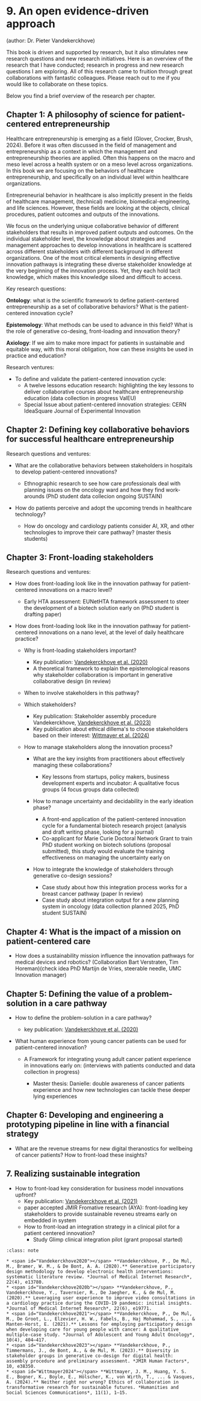 # 9. An open evidence-driven approach
(author: Dr. Pieter Vandekerckhove)

This book is driven and supported by research, but it also stimulates new research questions and new research initiatives. Here is an overview of the research that I have conducted; research in progress and new research questions I am exploring. All of this research came to fruition through great collaborations with fantastic colleagues. Please reach out to me if you would like to collaborate on these topics.

Below you find a brief overview of the research per chapter.

## Chapter 1: A philosophy of science for patient-centered entrepreneurship
Healthcare entrepreneurship is emerging as a field (Glover, Crocker, Brush, 2024). Before it was often discussed in the field of management and entrepreneurship as a context in which the management and entrepreneurship theories are applied. Often this happens on the macro and meso level across a health system or on a meso level across organizations. In this book we are focusing on the behaviors of healthcare entrepreneurship, and specifically on an individual level within healthcare organizations.

Entrepreneurial behavior in healthcare is also implicitly present in the fields of healthcare management, (technical) medicine, biomedical-engineering, and life sciences. However, these fields are looking at the objects, clinical procedures, patient outcomes and outputs of the innovations.

We focus on the underlying unique collaborative behavior of different stakeholders that results in improved patient outputs and outcomes. On the individual stakeholder level, the knowledge about strategies and management approaches to develop innovations in healthcare is scattered across different stakeholders with different background in different organizations. One of the most critical elements in designing effective innovation pathways is integrating these diverse stakeholder knowledge at the very beginning of the innovation process. Yet, they each hold tacit knowledge, which makes this knowledge siloed and difficult to access.

Key research questions: 

**Ontology**: what is the scientific framework to define patient-centered entrepreneurship as a set of collaborative behaviors? What is the patient-centered innovation cycle?

**Epistemology**: What methods can be used to advance in this field? What is the role of generative co-desing, front-loading and innovation theory?

**Axiology**: If we aim to make more impact for patients in sustainable and equitable way, with this moral obligation, how can these insights be used in practice and education?

Research ventures: 

* To define and validate the patient-centered innovation cycle:
    * A twelve lessons education research: highlighting the key lessons to deliver collaborative courses about healthcare entrepreneurship education (data collection in progress ValEU)
    * Special Issue about patient-centered innovation strategies: CERN IdeaSquare Journal of Experimental Innovation

## Chapter 2: Defining key collaborative behaviors for successful healthcare entrepreneurship

Research questions and ventures:
* What are the collaborative behaviors between stakeholders in hospitals to develop patient-centered innovations?
    * Ethnographic research to see how care professionals deal with planning issues on the oncology ward and how they find work-arounds (PhD student data collecion ongoing SUSTAIN) 

* How do patients perceive and adopt the upcoming trends in healthcare technology?
    * How do oncology and cardiology patients consider AI, XR, and other technologies to improve their care pathway? (master thesis students) 

## Chapter 3: Front-loading stakeholders

Research questions and ventures:
* How does front-loading look like in the innovation pathway for patient-centered innovations on a macro level?
    * Early HTA assessment: EUNetHTA framework assessment to steer the development of a biotech solution early on (PhD student is drafting paper)

* How does front-loading look like in the innovation pathway for patient-centered innovations on a nano level, at the level of daily healthcare practice?

    * Why is front-loading stakeholders important?
        * Key publication: [Vandekerckhove et al. (2020)](#Vandekerckhove2020)
        * A theoretical framework to explain the epistemological reasons why stakeholder collaboration is important in generative collaborative design (in review)   

    * When to involve stakeholders in this pathway?

    * Which stakeholders?
        * Key publication: Stakeholder assembly procedure Vandekerckhove, [Vandekerckhove et al. (2023)](#Vandekerckhove2023)
        * Key publication about ethical dillema's to choose stakeholders based on their interest: [Wittmayer et al. (2024)](#Wittmayer2024)

    * How to manage stakeholders along the innovation process?

        * What are the key insights from practitioners about effectively managing these collaborations?
            * Key lessons from startups, policy makers, business development experts and incubator: A qualitative focus groups (4 focus groups data collected)

        * How to manage uncertainty and decidability in the early ideation phase? 
            * A front-end application of the patient-centered innovation cycle for a fundamental biotech research project (analysis and draft writing phase, looking for a journal)
            * Co-applicant for Marie Curie Doctoral Network Grant to train PhD student working on biotech solutions (proposal submitted), this study would evaluate the training effectiveness on managing the uncertainty early on
        
        * How to integrate the knowledge of stakeholders through generative co-design sessions?
            * Case study about how this integration process works for a breast cancer pathway (paper In review)
            * Case study about integration output for a new planning system in oncology (data collection planned 2025, PhD student SUSTAIN)

## Chapter 4: What is the impact of a mission on patient-centered care
* How does a sustainability mission influence the innovation pathways for medical devices and robotics? (Collaboration Bart Verstraten, Tim Horeman)(check idea PhD Martijn de Vries, steerable needle, UMC Innovation manager)

## Chapter 5: Defining the value of a problem-solution in a care pathway
*  How to define the problem-solution in a care pathway?
    * key publication:  [Vandekerckhove et al. (2020)](#Vandekerckhove2020b)

* What human experience from young cancer patients can be used for patient-centered innovation?
    * A Framework for integrating young adult cancer patient experience in innovations early on: (interviews with patients conducted and data collection in progress)
    
        * Master thesis: Danielle: double awareness of cancer patients experience and how new technologies can tackle these deeper lying experiences



## Chapter 6: Developing and engineering a prototyping pipeline in line with a financial strategy
* What are the revenue streams for new digital theranostics for wellbeing of cancer patients? How to front-load these insights?

## 7. Realizing sustainable integration
* How to front-load key consideration for business model innovations upfront?
    * Key publication: [Vandekerckhove et al. (2021)](#Vandekerckhove2021)
    * paper accepted JMIR Fromative research (AYA): front-loading key stakeholders to provide sustainable reveneu streams early on embedded in system
    * How to front-load an integration strategy in a clinical pilot for a patient centered innovation? 
        * Study Glimp clinical integration pilot (grant proposal started)
   


```{admonition} Bibliography
:class: note 

* <span id="Vandekerckhove2020"></span> **Vandekerckhove, P., De Mul, M., Bramer, W. M., & De Bont, A. A. (2020).** Generative participatory design methodology to develop electronic health interventions: systematic literature review. *Journal of Medical Internet Research*, 22(4), e13780.
* <span id="Vandekerckhove2020b"></span> **Vandekerckhove, P., Vandekerckhove, Y., Tavernier, R., De Jaegher, K., & de Mul, M. (2020).** Leveraging user experience to improve video consultations in a cardiology practice during the COVID-19 pandemic: initial insights. *Journal of Medical Internet Research*, 22(6), e19771.
* <span id="Vandekerckhove2021"></span> **Vandekerckhove, P., De Mul, M., De Groot, L., Elzevier, H. W., Fabels, B., Haj Mohammad, S., ... & Manten-Horst, E. (2021).** Lessons for employing participatory design when developing care for young people with cancer: A qualitative multiple-case study. *Journal of Adolescent and Young Adult Oncology*, 10(4), 404–417.
* <span id="Vandekerckhove2023"></span> **Vandekerckhove, P., Timmermans, J., de Bont, A., & de Mul, M. (2023).** Diversity in stakeholder groups in generative co-design for digital health: assembly procedure and preliminary assessment. *JMIR Human Factors*, 10, e38350.
* <span id="Wittmayer2024"></span> **Wittmayer, J. M., Huang, Y. S. E., Bogner, K., Boyle, E., Hölscher, K., von Wirth, T., ... & Vasques, A. (2024).** Neither right nor wrong? Ethics of collaboration in transformative research for sustainable futures. *Humanities and Social Sciences Communications*, 11(1), 1–15.

